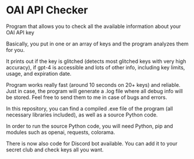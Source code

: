 # OAI API Checker
Program that allows you to check all the available information about your OAI API key

Basically, you put in one or an array of keys and the program analyzes them for you.

It prints out if the key is glitched (detects most glitched keys with very high accuracy), if gpt-4 is accessible and lots of other info, including key limits, usage, and expiration date.

Program works really fast (around 10 seconds on 20+ keys) and reliable. Just in case, the program will generate a .log file where all debug info will be stored. Feel free to send them to me in case of bugs and errors.

In this repository, you can find a compiled .exe file of the program (all necessary libraries included), as well as a source Python code.

In order to run the source Python code, you will need Python, pip and modules such as openai, requests, colorama.

There is now also code for Discord bot available. You can add it to your secret club and check keys all you want.
